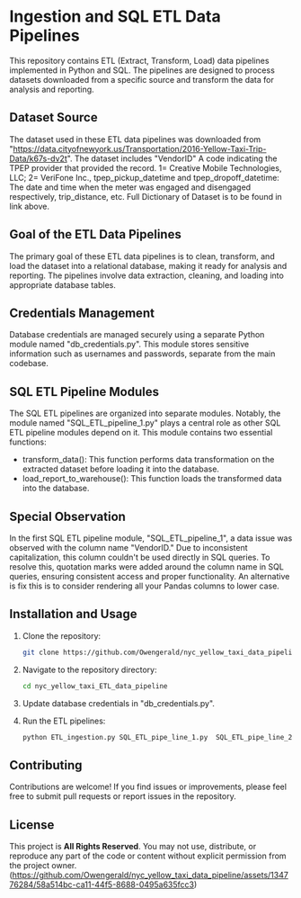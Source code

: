 # Ingestion and SQL ETL Data Pipelines

This repository contains ETL (Extract, Transform, Load) data pipelines implemented in Python and SQL.
The pipelines are designed to process datasets downloaded from a specific source and transform the data for analysis and reporting.

## Dataset Source
The dataset used in these ETL data pipelines was downloaded from "https://data.cityofnewyork.us/Transportation/2016-Yellow-Taxi-Trip-Data/k67s-dv2t".
The dataset includes "VendorID" A code indicating the TPEP provider that provided the record. 1= Creative Mobile Technologies, LLC; 2= VeriFone Inc.,
tpep_pickup_datetime and tpep_dropoff_datetime: The date and time when the meter was engaged and disengaged respectively, trip_distance, etc.
Full Dictionary of Dataset is to be found in link above.  

## Goal of the ETL Data Pipelines
The primary goal of these ETL data pipelines is to clean, transform, and load the dataset into a relational database, making it ready for analysis and reporting.
The pipelines involve data extraction, cleaning, and loading into appropriate database tables.

## Credentials Management
Database credentials are managed securely using a separate Python module named "db_credentials.py".
This module stores sensitive information such as usernames and passwords, separate from the main codebase.

## SQL ETL Pipeline Modules
The SQL ETL pipelines are organized into separate modules. Notably, the module named "SQL_ETL_pipeline_1.py" plays a central role
as other SQL ETL pipeline modules depend on it. This module contains two essential functions:
- transform_data(): This function performs data transformation on the extracted dataset before loading it into the database.
- load_report_to_warehouse(): This function loads the transformed data into the database.

## Special Observation
In the first SQL ETL pipeline module, "SQL_ETL_pipeline_1", a data issue was observed with the column name "VendorID."
Due to inconsistent capitalization, this column couldn't be used directly in SQL queries.
To resolve this, quotation marks were added around the column name in SQL queries, ensuring consistent access and proper functionality.
An alternative is fix this is to consider rendering all your Pandas columns to lower case.


## Installation and Usage
1. Clone the repository:
   ```bash
   git clone https://github.com/Owengerald/nyc_yellow_taxi_data_pipeline.git
   ```

2. Navigate to the repository directory:
   ```bash
   cd nyc_yellow_taxi_ETL_data_pipeline

3. Update database credentials in "db_credentials.py".

4. Run the ETL pipelines:
   ```bash
   python ETL_ingestion.py SQL_ETL_pipe_line_1.py  SQL_ETL_pipe_line_2.py  SQL_ETL_pipe_line_3.py 
   ```

## Contributing
Contributions are welcome! If you find issues or improvements, please feel free to submit pull requests or report issues in the repository.

## License
This project is **All Rights Reserved**. You may not use, distribute, or reproduce any part of the code or content without explicit permission from the project owner.
(https://github.com/Owengerald/nyc_yellow_taxi_data_pipeline/assets/134776284/58a514bc-ca11-44f5-8688-0495a635fcc3)
